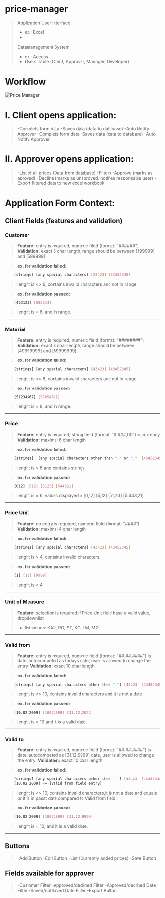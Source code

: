 # price-manager

>Application User Interface 
>- ex.: Excel 
>- 
>Datamanagement System
>- ex.: Access 
>- Users Table (Client, Approver, Manager, Developer)

# Workflow
![Price Manager](https://user-images.githubusercontent.com/25910991/161135720-d12bbedf-0cf3-46b2-9185-fa6526c7a771.png)

# I. Client opens application:
>-Complets form data
>-Saves data (data to database)
>-Auto Notify Approver 
>-Complets form data
>-Saves data (data to database)
>-Auto Notify Approver 

# II. Approver opens application:
>-List of all prices (Data from database)
>-Filters 
>-Approve (marks as aproved) 
>-Decline (marks as unaproved, notifies responsable user)
>-Export filtered data to new excel workbook   

# Application Form Context:	
## Client Fields (features and validation)
### Customer
>**Feature:** entry is required, numeric filed (format: "######")
>**Validation:** exact 6 char length, range should be between [399999] and [599999] 

>**ex. for validation failed:** 
```sh
	[strings] [any special characters] [23423] [23452345] 
```
>lenght is <> 6, contains invalid characters and not in range.

>**ex. for validation passed:** 
```sh
	[453123] [592314] 
```
>lenght is = 6, and in range.
---

### Material
>**Feature:** entry is required, numeric field (format: "########")
>**Validation:** exact 8 char length, range should be between [49999999] and [59999999] 

>**ex. for validation failed:**
```sh
	[strings] [any special characters] [43423] [43452345]
```
>lenght is <> 8, contains invalid characters and not in range.

>**ex. for validation passed:** 
```sh
	[51234567] [57654321]
```
>lenght is = 8, and in range.
---

### Price
>**Feature:** entry is required, string field (format: "#.###,00") is currency
>**Validation:** maximal 6 char length

>**ex. for validation failed:**
```sh
	[strings]  [any special characters other then "." or ","] [43452345]
```
>lenght is > 6 and contains strings

>**ex. for validation passed:** 
```sh
	[012] [512] [5123] [544321]
```
>lenght is = 6,  values displayed = [0,12] [5,12] [51,23] [5.443,21]
---

### Price Unit
>**Feature:** no entry is required, numeric field (format: "####") 
>**Validation:** maximal 4 char length

>**ex. for validation failed:**
```sh
	[strings] [any special characters] [43423] [43452345]
```
>lenght is > 4, contains invalid characters.

>**ex. for validation passed:** 
```sh
	[1] [12] [9999]
```
>lenght is < 4
---

### Unit of Measure
>**Feature:** selection is required if Price Unit field hase a valid value, dropdownlist 
>- list values: KAR, RO, ST, KG, LM, M2
---

### Valid from
>**Feature:** entry is required, numeric field (format: "##.##.####") is date, autocompeted as todays date, user is allowed to change the entry.
>**Validation:** exact 10 char length

>**ex. for validation failed:**
```sh
	[strings] [any special characters other then "."] [43423] [43452345]
```
>lenght is <> 10, contains invalid characters and it is not a date

>**ex. for validation passed:**  
```sh
	[10.02.2009] [10022009] [31.12.2022]
```
>lenght is = 10 and it is a valid date.
---

### Valid to
>**Feature:** entry is required, numeric field (format: "##.##.####") is date, autocompeted as [31.12.9999] date, user is allowed to change the entry.
>**Validation:** exact 10 char length

>**ex. for validation failed:**
```sh
	[strings] [any special characters other then "."] [43423] [43452345] 
	[10.02.2009] <= [Valid from field entry]
```
>lenght is <> 10, contains invalid characters,it is not a date and equals or it is in passt date compared to Valid from field.

>**ex. for validation passed:** 
```sh
	[10.02.2009] [10022009] [31.12.9999]
```
>lenght is = 10, and it is a valid date.
---

## Buttons
>-Add Button
>-Edit Button
>-List (Currently added prices)
>-Save Button

## Fields available for approver
>-Customer Filter 
>-Approved/declined Filter
>-Approved/declined Date Filter
>-Saved/notSaved Date Filter
>-Export Button